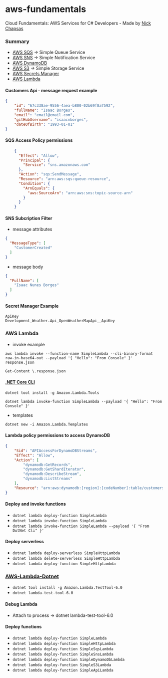 # aws-fundamentals
Cloud Fundamentals: AWS Services for C# Developers - Made by [Nick Chapsas](https://www.youtube.com/@nickchapsas)

### Summary

- [AWS SQS](https://aws.amazon.com/sqs/) -> Simple Queue Service
- [AWS SNS](https://aws.amazon.com/sns/) -> Simple Notification Service
- [AWS DynamoDB](https://aws.amazon.com/dynamodb/)
- [AWS S3](https://aws.amazon.com/s3/) -> Simple Storage Service
- [AWS Secrets Manager](https://aws.amazon.com/secrets-manager/)
- [AWS Lambda](https://aws.amazon.com/lambda/)

#### Customers Api - message request example
``` json
{
    "id": "67c338ae-9556-4aea-b800-02b69f8a7592",
    "fullName": "Isaac Borges",
    "email": "email@email.com",
    "gitHubUsername": "isaacnborges",
    "dateOfBirth": "1993-01-01"
}
```
#### SQS Access Policy permissions
``` json
    {
      "Effect": "Allow",
      "Principal": {
        "Service": "sns.amazonaws.com"
      },
      "Action": "sqs:SendMessage",
      "Resource": "arn:aws:sqs:queue-resource",
      "Condition": {
        "ArnEquals": {
          "aws:SourceArn": "arn:aws:sns:topic-source-arn"
        }
      }
    }
```    

#### SNS Subcription Filter

- message attributes
``` json
{
  "MessageType": [
    "CustomerCreated"
  ]
}
```

- message body
``` json
{
  "FullName": [
    "Isaac Nunes Borges"
  ]
}
```

#### Secret Manager Example
```
ApiKey
Development_Weather.Api_OpenWeatherMapApi__ApiKey
```

### AWS Lambda 

- invoke example
```
aws lambda invoke --function-name SimpleLambda --cli-binary-format raw-in-base64-out --payload '{ "Hello": "From Console" }' response.json
```

```
Get-Content \.response.json
```

#### [.NET Core CLI](https://docs.aws.amazon.com/lambda/latest/dg/csharp-package-cli.html)
```
dotnet tool install -g Amazon.Lambda.Tools
```

```
dotnet lambda invoke-function SimpleLambda --payload '{ "Hello": "From Console" }'
```

- templates
```
dotnet new -i Amazon.Lambda.Templates
```

#### Lambda policy permissions to access DynamoDB
```json
{
	"Sid": "APIAccessForDynamoDBStreams",
	"Effect": "Allow",
	"Action": [
		"dynamodb:GetRecords",
		"dynamodb:GetShardIterator",
		"dynamodb:DescribeStream",
		"dynamodb:ListStreams"
	],
	"Resource": "arn:aws:dynamodb:[region]:[codeNumber]:table/customers/stream/*"
}
```

#### Deploy and invoke functions
- ```dotnet lambda deploy-function SimpleLambda```
- ```dotnet lambda invoke-function SimpleLambda```
- ```dotnet lambda invoke-function SimpleLambda --payload '{ "From DotNet Cli" }'```

#### Deploy serverless
- ```dotnet lambda deploy-serverless SimpleHttpLambda```
- ```dotnet lambda delete-serverless SimpleHttpLambda```
- ```dotnet lambda deploy-function SimpleHttpLambda```

### [AWS-Lambda-Dotnet](https://github.com/aws/aws-lambda-dotnet/tree/master/Tools/LambdaTestTool)

- ```dotnet tool install -g Amazon.Lambda.TestTool-6.0```
- ```dotnet lambda-test-tool-6.0```

#### Debug Lambda
- Attach to process -> dotnet lambda-test-tool-6.0

#### Deploy functions
- ```dotnet lambda deploy-function SimpleLambda```
- ```dotnet lambda deploy-function SimpleHttpLambda```
- ```dotnet lambda deploy-function SimpleSqsLambda```
- ```dotnet lambda deploy-function SimpleSnsLambda```
- ```dotnet lambda deploy-function SimpleDynamoDbLambda```
- ```dotnet lambda deploy-function SimpleS3Lambda```
- ```dotnet lambda deploy-function SimpleApiLambda```